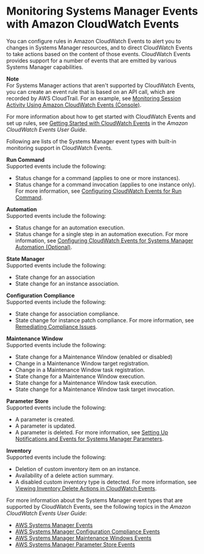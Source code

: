 # Monitoring Systems Manager Events with Amazon CloudWatch Events<a name="monitoring-cloudwatch-events"></a>

You can configure rules in Amazon CloudWatch Events to alert you to changes in Systems Manager resources, and to direct CloudWatch Events to take actions based on the content of those events\. CloudWatch Events provides support for a number of events that are emitted by various Systems Manager capabilities\.

**Note**  
For Systems Manager actions that aren't supported by CloudWatch Events, you can create an event rule that is based on an API call, which are recorded by AWS CloudTrail\. For an example, see [Monitoring Session Activity Using Amazon CloudWatch Events \(Console\)](session-manager-logging-auditing.md#session-manager-logging-auditing-cloudwatch-events)\. 

For more information about how to get started with CloudWatch Events and set up rules, see [Getting Started with CloudWatch Events](https://docs.aws.amazon.com/AmazonCloudWatch/latest/events/CWE_GettingStarted.html) in the *Amazon CloudWatch Events User Guide*\.

Following are lists of the Systems Manager event types with built\-in monitoring support in CloudWatch Events\.

**Run Command**  
Supported events include the following:  
+ Status change for a command \(applies to one or more instances\)\.
+ Status change for a command invocation \(applies to one instance only\)\. 
For more information, see [Configuring CloudWatch Events for Run Command](rc-cwe.md)\.

**Automation**  
Supported events include the following:  
+ Status change for an automation execution\.
+ Status change for a single step in an automation execution\.
For more information, see [Configuring CloudWatch Events for Systems Manager Automation \(Optional\)](automation-cwe.md)\.

**State Manager**  
Supported events include the following:  
+ State change for an association
+ State change for an instance association\.

**Configuration Compliance**  
Supported events include the following:  
+ State change for association compliance\.
+ State change for instance patch compliance\.
For more information, see [Remediating Compliance Issues](sysman-compliance-fixing.md)\.

**Maintenance Window**  
Supported events include the following:  
+ State change for a Maintenance Window \(enabled or disabled\)
+ Change in a Maintenance Window target registration\.
+ Change in a Maintenance Window task registration\.
+ State change for a Maintenance Window execution\.
+ State change for a Maintenance Window task execution\.
+ State change for a Maintenance Window task target invocation\.

**Parameter Store**  
Supported events include the following:  
+ A parameter is created\.
+ A parameter is updated\.
+ A parameter is deleted\.
For more information, see [Setting Up Notifications and Events for Systems Manager Parameters](sysman-paramstore-cwe.md)\.

**Inventory**  
Supported events include the following:  
+ Deletion of custom inventory item on an instance\. 
+ Availability of a delete action summary\.
+ A disabled custom inventory type is detected\.
For more information, see [Viewing Inventory Delete Actions in CloudWatch Events](sysman-inventory-custom.md#sysman-inventory-delete-cwe)\.

For more information about the Systems Manager event types that are supported by CloudWatch Events, see the following topics in the *Amazon CloudWatch Events User Guide*:
+ [AWS Systems Manager Events](https://docs.aws.amazon.com/AmazonCloudWatch/latest/events/EventTypes.html#ssm_event_types)
+ [AWS Systems Manager Configuration Compliance Events](https://docs.aws.amazon.com/AmazonCloudWatch/latest/events/EventTypes.html#SSM-Configuration-Compliance-event-types)
+ [AWS Systems Manager Maintenance Windows Events](https://docs.aws.amazon.com/AmazonCloudWatch/latest/events/EventTypes.html#EC2_maintenance_windows_event_types)
+ [AWS Systems Manager Parameter Store Events](https://docs.aws.amazon.com/AmazonCloudWatch/latest/events/EventTypes.html#SSM-Parameter-Store-event-types)